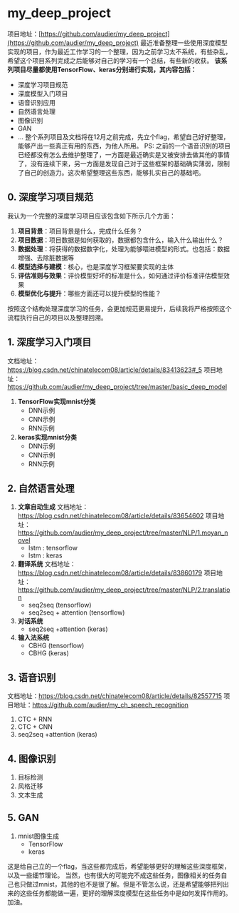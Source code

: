 # my_deep_project

项目地址：[https://github.com/audier/my_deep_project](https://github.com/audier/my_deep_project)
最近准备整理一些使用深度模型实现的项目，作为最近工作学习的一个整理，因为之前学习太不系统，有些杂乱，希望这个项目系列完成之后能够对自己的学习有一个总结，有些新的收获。
**该系列项目尽量都使用TensorFlow、keras分别进行实现，其内容包括：**
- 深度学习项目规范
- 深度模型入门项目
- 语音识别应用
- 自然语言处理
- 图像识别
- GAN
- ...
整个系列项目及文档将在12月之前完成，先立个flag，希望自己好好整理，能够产出一些真正有用的东西，为他人所用。
PS: 之前的一个语音识别的项目已经都没有怎么去维护整理了，一方面是最近确实是又被安排去做其他的事情了，没有连续下来，另一方面是发现自己对于这些框架的基础确实薄弱，限制了自己的创造力。这次希望整理这些东西，能够扎实自己的基础吧。

## 0. 深度学习项目规范
 我认为一个完整的深度学习项目应该包含如下所示几个方面：
1. **项目背景**：项目背景是什么，完成什么任务？
2. **项目数据**：项目数据是如何获取的，数据都包含什么，输入什么输出什么？
4. **数据处理**：将获得的数据数字化，处理为能够喂进模型的形式。也包括：数据增强、去除脏数据等
5. **模型选择与建模**：核心，也是深度学习框架要实现的主体
6. **评估准则与效果**：评价模型好坏的标准是什么，如何通过评价标准评估模型效果
7. **模型优化与提升**：哪些方面还可以提升模型的性能？

按照这个结构处理深度学习的任务，会更加规范更易提升，后续我将严格按照这个流程执行自己的项目以及整理回溯。
 
## 1. 深度学习入门项目 
文档地址：https://blog.csdn.net/chinatelecom08/article/details/83413623#_5
项目地址：https://github.com/audier/my_deep_project/tree/master/basic_deep_model
1.	**TensorFlow实现mnist分类**
	- DNN示例
	- CNN示例
	- RNN示例
2.	**keras实现mnist分类**
	- DNN示例
	- CNN示例
	- RNN示例

## 2. 自然语言处理
1. **文章自动生成**
文档地址：https://blog.csdn.net/chinatelecom08/article/details/83654602
项目地址：https://github.com/audier/my_deep_project/tree/master/NLP/1.moyan_novel
	- lstm : tensorflow
	- lstm : keras
2. **翻译系统**
文档地址：https://blog.csdn.net/chinatelecom08/article/details/83860179
项目地址：https://github.com/audier/my_deep_project/tree/master/NLP/2.translation
	- seq2seq (tensorflow)
	- seq2seq + attention (tensorflow)
4. **对话系统**
	- seq2seq +attention (keras)
5. **输入法系统**
	- CBHG (tensorflow)
	- CBHG (keras)

## 3. 语音识别 
文档地址：https://blog.csdn.net/chinatelecom08/article/details/82557715
项目地址：https://github.com/audier/my_ch_speech_recognition
1. CTC + RNN
2. CTC + CNN 
3. seq2seq +attention (keras)

## 4. 图像识别
1. 目标检测
2. 风格迁移
3. 文本生成
## 5. GAN
1. mnist图像生成
	- TensorFlow
	- keras


这是给自己立的一个flag，当这些都完成后，希望能够更好的理解这些深度框架，以及一些细节理论。
当然，也有很大的可能完不成这些任务，图像相关的任务自己也只做过mnist，其他的也不是很了解。但是不管怎么说，还是希望能够把列出来的这些任务都能做一遍，更好的理解深度模型在这些任务中是如何发挥作用的。加油。